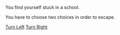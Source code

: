 You find yourself stuck in a school.

You have to choose two choices in order to escape.

[Turn Left](room1.md)
[Turn Right](door-2)
